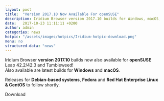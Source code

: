 ```yaml
---
layout: post
title:  "Version 2017.10 Now Available For openSUSE"
description: Iridium Browser version 2017.10 builds for Windows, macOS, openSUSE Leap 42.2, 42.3 and Tumbleweed now available! Releases for Debian/Ubuntu and Fedora to follow.
date:   2017-10-23 11:11:11 +0200
author:	admin
categories: news
hotpic: "/assets/images/hotpics/Iridium-hotpic-download.png"
menu: no
structured-data: "news"
---
```


Iridium Browser **version 2017.10** builds now also available for **openSUSE** Leap 42.2/42.3 and Tumbleweed!     
Also available are latest builds for **Windows** and **macOS**.     

Releases for **Debian-based systems**, **Fedora** and **Red Hat Enterprise Linux & CentOS** to follow shortly.    

<a id="download-parser2" class="button download" title="download Iridium Browser">Download</a>